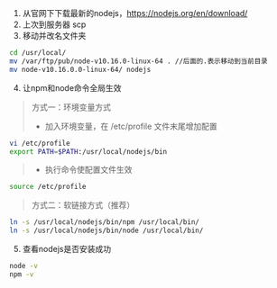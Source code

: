1. 从官网下下载最新的nodejs，https://nodejs.org/en/download/
2. 上次到服务器 scp
3. 移动并改名文件夹
```bash
cd /usr/local/
mv /var/ftp/pub/node-v10.16.0-linux-64 . //后面的.表示移动到当前目录
mv node-v10.16.0.0-linux-64/ nodejs
```
4. 让npm和node命令全局生效
> 方式一：环境变量方式
> - 加入环境变量，在 /etc/profile 文件末尾增加配置
```bash
vi /etc/profile
export PATH=$PATH:/usr/local/nodejs/bin
```
> - 执行命令使配置文件生效
```bash
source /etc/profile
```
> 方式二：软链接方式（推荐）
```bash
ln -s /usr/local/nodejs/bin/npm /usr/local/bin/
ln -s /usr/local/nodejs/bin/node /usr/local/bin/
```
5. 查看nodejs是否安装成功
```bash
node -v
npm -v
```